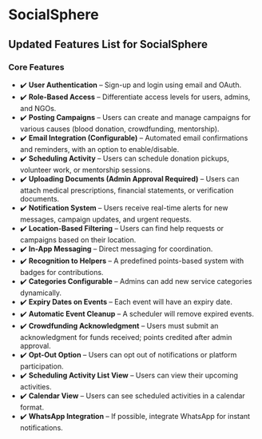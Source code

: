 # SocialSphere

## Updated Features List for SocialSphere

### Core Features

- ✔️ **User Authentication** – Sign-up and login using email and OAuth.
- ✔️ **Role-Based Access** – Differentiate access levels for users, admins, and NGOs.
- ✔️ **Posting Campaigns** – Users can create and manage campaigns for various causes (blood donation, crowdfunding, mentorship).
- ✔️ **Email Integration (Configurable)** – Automated email confirmations and reminders, with an option to enable/disable.
- ✔️ **Scheduling Activity** – Users can schedule donation pickups, volunteer work, or mentorship sessions.
- ✔️ **Uploading Documents (Admin Approval Required)** – Users can attach medical prescriptions, financial statements, or verification documents.
- ✔️ **Notification System** – Users receive real-time alerts for new messages, campaign updates, and urgent requests.
- ✔️ **Location-Based Filtering** – Users can find help requests or campaigns based on their location.
- ✔️ **In-App Messaging** – Direct messaging for coordination.
- ✔️ **Recognition to Helpers** – A predefined points-based system with badges for contributions.
- ✔️ **Categories Configurable** – Admins can add new service categories dynamically.
- ✔️ **Expiry Dates on Events** – Each event will have an expiry date.
- ✔️ **Automatic Event Cleanup** – A scheduler will remove expired events.
- ✔️ **Crowdfunding Acknowledgment** – Users must submit an acknowledgment for funds received; points credited after admin approval.
- ✔️ **Opt-Out Option** – Users can opt out of notifications or platform participation.
- ✔️ **Scheduling Activity List View** – Users can view their upcoming activities.
- ✔️ **Calendar View** – Users can see scheduled activities in a calendar format.
- ✔️ **WhatsApp Integration** – If possible, integrate WhatsApp for instant notifications.